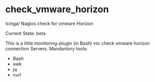 # check_vmware_horizon
Icinga/ Nagios check for vmware Horizon

Current State: beta

This is a little monitoring-plugin (in Bash) vor check vmware horizon connection Servers.
Mandantory tools: 
- Bash
- awk
- jq
- curl

